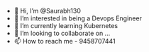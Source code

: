 - 👋 Hi, I’m @Saurabh130
- 👀 I’m interested in being a Devops Engineer
- 🌱 I’m currently learning Kubernetes
- 💞️ I’m looking to collaborate on ...
- 📫 How to reach me - 9458707441

<!---
Saurabh130/Saurabh130 is a ✨ special ✨ repository because its `README.md` (this file) appears on your GitHub profile.
You can click the Preview link to take a look at your changes.
--->
